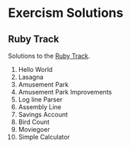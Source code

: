 # Exercism Solutions

## Ruby Track

Solutions to the [Ruby Track](https://exercism.org/tracks/ruby).

1. Hello World
2. Lasagna
3. Amusement Park
4. Amusement Park Improvements
5. Log line Parser
6. Assembly Line
7. Savings Account
8. Bird Count
9. Moviegoer
10. Simple Calculator
